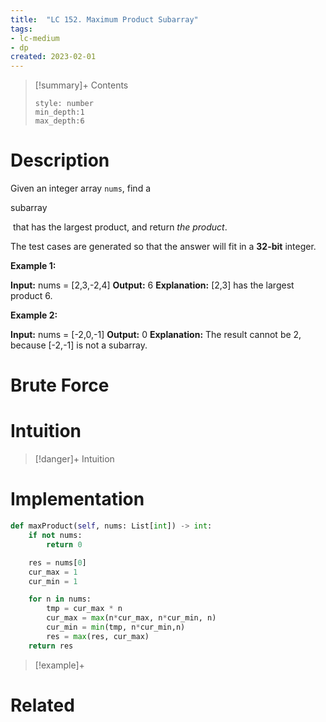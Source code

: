 ```yaml
---
title:  "LC 152. Maximum Product Subarray"
tags:
- lc-medium
- dp
created: 2023-02-01
---
```


>[!summary]+ Contents
>```toc
>style: number
>min_depth:1
>max_depth:6
>```

# Description
Given an integer array `nums`, find a 

subarray

 that has the largest product, and return _the product_.

The test cases are generated so that the answer will fit in a **32-bit** integer.

**Example 1:**

**Input:** nums = [2,3,-2,4]
**Output:** 6
**Explanation:** [2,3] has the largest product 6.

**Example 2:**

**Input:** nums = [-2,0,-1]
**Output:** 0
**Explanation:** The result cannot be 2, because [-2,-1] is not a subarray.
# Brute Force
# Intuition

>[!danger]+ Intuition

# Implementation
```python
def maxProduct(self, nums: List[int]) -> int:
	if not nums:
		return 0

	res = nums[0]
	cur_max = 1
	cur_min = 1

	for n in nums:
		tmp = cur_max * n 
		cur_max = max(n*cur_max, n*cur_min, n)
		cur_min = min(tmp, n*cur_min,n)
		res = max(res, cur_max)
	return res
```

>[!example]+ 


# Related
